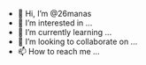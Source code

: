 - 👋 Hi, I’m @26manas
- 👀 I’m interested in ...
- 🌱 I’m currently learning ...
- 💞️ I’m looking to collaborate on ...
- 📫 How to reach me ...

<!---
26manas/26manas is a ✨ special ✨ repository because its `README.md` (this file) appears on your GitHub profile.
You can click the Preview link to take a look at your changes.
--->
